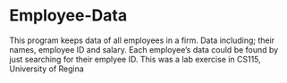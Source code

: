 # Employee-Data
This program keeps data of all employees in a firm. 
Data including; their names, employee ID and salary. 
Each employee’s data could be found by just searching for their emplyee ID.
This was a lab exercise in CS115, University of Regina
